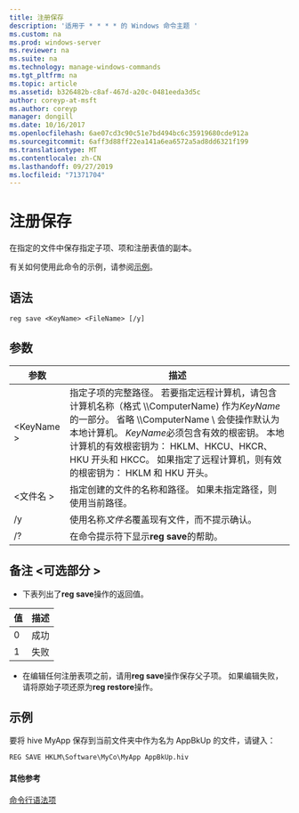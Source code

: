 ```yaml
---
title: 注册保存
description: '适用于 * * * * 的 Windows 命令主题 '
ms.custom: na
ms.prod: windows-server
ms.reviewer: na
ms.suite: na
ms.technology: manage-windows-commands
ms.tgt_pltfrm: na
ms.topic: article
ms.assetid: b326482b-c8af-467d-a20c-0481eeda3d5c
author: coreyp-at-msft
ms.author: coreyp
manager: dongill
ms.date: 10/16/2017
ms.openlocfilehash: 6ae07cd3c90c51e7bd494bc6c35919680cde912a
ms.sourcegitcommit: 6aff3d88ff22ea141a6ea6572a5ad8dd6321f199
ms.translationtype: MT
ms.contentlocale: zh-CN
ms.lasthandoff: 09/27/2019
ms.locfileid: "71371704"
---
```

# <a name="reg-save"></a>注册保存



在指定的文件中保存指定子项、项和注册表值的副本。

有关如何使用此命令的示例，请参阅[示例](#BKMK_examples)。

## <a name="syntax"></a>语法

```
reg save <KeyName> <FileName> [/y]
```

## <a name="parameters"></a>参数

|参数|描述|
|---------|-----------|
|\<KeyName >|指定子项的完整路径。 若要指定远程计算机，请包含计算机名称（格式 \\\\ComputerName\) 作为*KeyName*的一部分。 省略 \\\\ComputerName \ 会使操作默认为本地计算机。 *KeyName*必须包含有效的根密钥。 本地计算机的有效根密钥为： HKLM、HKCU、HKCR、HKU 开头和 HKCC。 如果指定了远程计算机，则有效的根密钥为： HKLM 和 HKU 开头。|
|\<文件名 >|指定创建的文件的名称和路径。 如果未指定路径，则使用当前路径。|
|/y|使用名称*文件名*覆盖现有文件，而不提示确认。|
|/?|在命令提示符下显示**reg save**的帮助。|

## <a name="remarks-optional-section"></a>备注 \<可选部分 >

-   下表列出了**reg save**操作的返回值。

|值|描述|
|-----|-----------|
|0|成功|
|1|失败|
-   在编辑任何注册表项之前，请用**reg save**操作保存父子项。 如果编辑失败，请将原始子项还原为**reg restore**操作。

## <a name="BKMK_examples"></a>示例

要将 hive MyApp 保存到当前文件夹中作为名为 AppBkUp 的文件，请键入：
```
REG SAVE HKLM\Software\MyCo\MyApp AppBkUp.hiv
```

#### <a name="additional-references"></a>其他参考

[命令行语法项](command-line-syntax-key.md)